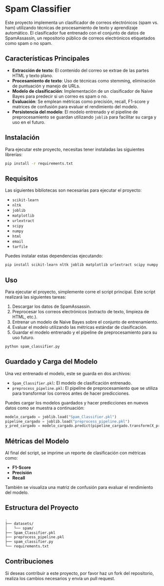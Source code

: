 # Spam Classifier

Este proyecto implementa un clasificador de correos electrónicos (spam vs. ham) utilizando técnicas de procesamiento de texto y aprendizaje automático. El clasificador fue entrenado con el conjunto de datos de SpamAssassin, un repositorio público de correos electrónicos etiquetados como spam o no spam.

## Características Principales
- **Extracción de texto**: El contenido del correo se extrae de las partes HTML y texto plano.
- **Procesamiento de texto**: Uso de técnicas como stemming, eliminación de puntuación y manejo de URLs.
- **Modelo de clasificación**: Implementación de un clasificador de Naive Bayes para predecir si un correo es spam o no.
- **Evaluación**: Se emplean métricas como precisión, recall, F1-score y matrices de confusión para evaluar el rendimiento del modelo.
- **Persistencia del modelo**: El modelo entrenado y el pipeline de preprocesamiento se guardan utilizando `joblib` para facilitar su carga y uso en el futuro.

## Instalación

Para ejecutar este proyecto, necesitas tener instaladas las siguientes librerías:

```bash
pip install -r requirements.txt
```

## Requisitos

Las siguientes bibliotecas son necesarias para ejecutar el proyecto:

- `scikit-learn`
- `nltk`
- `joblib`
- `matplotlib`
- `urlextract`
- `scipy`
- `numpy`
- `html`
- `email`
- `tarfile`

Puedes instalar estas dependencias ejecutando:

```bash
pip install scikit-learn nltk joblib matplotlib urlextract scipy numpy
```
## Uso

Para ejecutar el proyecto, simplemente corre el script principal. Este script realizará las siguientes tareas:

1. Descargar los datos de SpamAssassin.
2. Preprocesar los correos electrónicos (extracto de texto, limpieza de HTML, etc.).
3. Entrenar un modelo de Naive Bayes sobre el conjunto de entrenamiento.
4. Evaluar el modelo utilizando las métricas estándar de clasificación.
5. Guardar el modelo entrenado y el pipeline de preprocesamiento para su uso futuro.

```bash
python spam_classifier.py
```

## Guardado y Carga del Modelo

Una vez entrenado el modelo, este se guarda en dos archivos:

- `Spam_Classifier.pkl`: El modelo de clasificación entrenado.
- `preprocess_pipeline.pkl`: El pipeline de preprocesamiento que se utiliza para transformar los correos antes de hacer predicciones.

Puedes cargar los modelos guardados y hacer predicciones en nuevos datos como se muestra a continuación:

```python
modelo_cargado = joblib.load("Spam_Classifier.pkl")
pipeline_cargado = joblib.load("preprocess_pipeline.pkl")
y_pred_cargado = modelo_cargado.predict(pipeline_cargado.transform(X_prueba))
```

## Métricas del Modelo

Al final del script, se imprime un reporte de clasificación con métricas como:

- **F1-Score**
- **Precisión**
- **Recall**

También se visualiza una matriz de confusión para evaluar el rendimiento del modelo.

## Estructura del Proyecto

```bash
.
├── datasets/
│   └── spam/
├── Spam_Classifier.pkl
├── preprocess_pipeline.pkl
├── spam_classifier.py
└── requirements.txt
```

## Contribuciones

Si deseas contribuir a este proyecto, por favor haz un fork del repositorio, realiza los cambios necesarios y envía un pull request.



